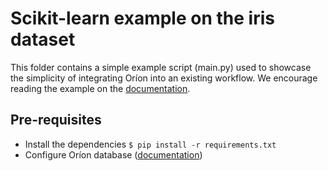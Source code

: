 # Scikit-learn example on the iris dataset
This folder contains a simple example script (main.py) used to showcase the simplicity of integrating
 Oríon into an existing workflow. We encourage reading the example on the [documentation](https://orion.readthedocs.io/en/latest/examples/scikit-learn.html).

## Pre-requisites
- Install the dependencies `$ pip install -r requirements.txt`
- Configure Oríon database ([documentation](https://orion.readthedocs.io/en/latest/install/database.html))
 